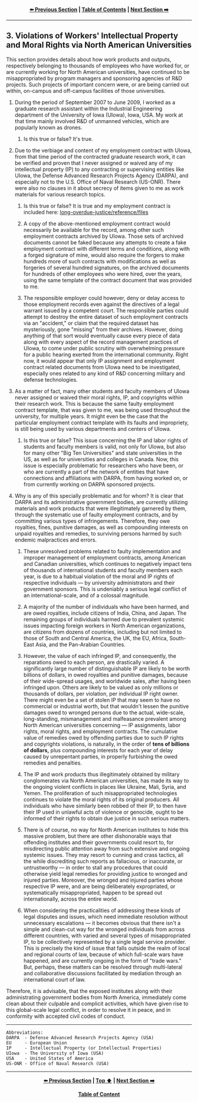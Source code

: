<div align="center">
  
  **[:arrow_left: Previous Section][Prev] | [Table of Contents][TOC] | [Next Section :arrow_right:][Next]**
  
  [Prev]: /expose/02-1.md
  [Next]: /expose/04-0.md
  [TOC]: /README.md#table-of-contents
  
</div>

---

## 3. Violations of Workers' Intellectual Property and Moral Rights via North American Universities

This section provides details about how work products and outputs, respectively belonging to thousands of employees who have worked for, or are currently working for North American universities, have continued to be misappropriated by program managers and sponsoring agencies of R&D projects. Such projects of important concern were, or are being carried out within, on-campus and off-campus facilities of those universities.

1. During the period of September 2007 to June 2009, I worked as a graduate research assistant within the Industrial Engineering department of the University of Iowa (UIowa), Iowa, USA. My work at that time mainly involved R&D of unmanned vehicles, which are popularly known as drones. 

    1. Is this true or false? It's true.

1. Due to the verbiage and content of my employment contract with UIowa, from that time period of the contracted graduate research work, it can be verified and proven that I never assigned or waived any of my intellectual property (IP) to any contracting or supervising entities like UIowa, the Defense Advanced Research Projects Agency (DARPA), and especially not to the U.S. Office of Naval Research (US-ONR). There were also no clauses in it about secrecy of items given to me as work materials for various research topics. 

    1. Is this true or false? It is true and my employment contract is included here: [long-overdue-justice/reference/files](../reference/files) 
  
    1. A copy of the above-mentioned employment contract would necessarily be available for the record, among other such employment contracts archived by UIowa. Those sets of archived documents cannot be faked because any attempts to create a fake employment contract with different terms and conditions, along with a forged signature of mine, would also require the forgers to make hundreds more of such contracts with modifications as well as forgeries of several hundred signatures, on the archived documents for hundreds of other employees who were hired, over the years, using the same template of the contract document that was provided to me. 
  
    1. The responsible employer could however, deny or delay access to those employment records even against the directives of a legal warrant issued by a competent court. The responsible parties could attempt to destroy the entire dataset of such employment contracts via an "accident," or claim that the required dataset has mysteriously, gone "missing" from their archives. However, doing anything of that sort would eventually cause every piece of data along with every aspect of the record management practices of UIowa, to come under public scrutiny with overwhelming pressure for a public hearing exerted from the international community. Right now, it would appear that only IP assignment and employment contract related documents from UIowa need to be investigated, especially ones related to any kind of R&D concerning military and defense technologies.  

1. As a matter of fact, many other students and faculty members of UIowa never assigned or waived their moral rights, IP, and copyrights within their research work. This is because the same faulty employment contract template, that was given to me, was being used throughout the university, for multiple years. It might even be the case that the particular employment contract template with its faults and impropriety, is still being used by various departments and centers of UIowa. 

    1. Is this true or false? This issue concerning the IP and labor rights of students and faculty members is valid, not only for UIowa, but also for many other "Big Ten Universities" and state universities in the US, as well as for universities and colleges in Canada. Now, this issue is especially problematic for researchers who have been, or who are currently a part of the network of entities that have connections and affiliations with DARPA, from having worked on, or from currently working on DARPA sponsored projects. 

1. Why is any of this specially problematic and for whom? It is clear that DARPA and its administrative government bodies, are currently utilizing materials and work products that were illegitimately garnered by them, through the systematic use of faulty employment contracts, and by committing various types of infringements. Therefore, they owe royalties, fines, punitive damages, as well as compounding interests on unpaid royalties and remedies, to surviving persons harmed by such endemic malpractices and errors.  

    1. These unresolved problems related to faulty implementation and improper management of employment contracts, among American and Canadian universities, which continues to negatively impact tens of thousands of international students and faculty members each year, is due to a habitual violation of the moral and IP rights of respective individuals — by university administrators and their government sponsors. This is undeniably a serious legal conflict of an international-scale, and of a colossal magnitude. 

    1. A majority of the number of individuals who have been harmed, and are owed royalties, include citizens of India, China, and Japan. The remaining groups of individuals harmed due to prevalent systemic issues impacting foreign workers in North American organizations, are citizens from dozens of countries, including but not limited to those of South and Central America, the UK, the EU, Africa, South-East Asia, and the Pan-Arabian Countries.  

   1. However, the value of each infringed IP, and consequently, the reparations owed to each person, are drastically varied. A significantly large number of distinguishable IP are likely to be worth billions of dollars, in owed royalties and punitive damages, because of their wide-spread usages, and worldwide sales, after having been infringed upon. Others are likely to be valued as only millions or thousands of dollars, per violation, per individual IP right owner. There might even be a set of stolen IP that may seem to have no commercial or industrial worth, but that wouldn't lessen the punitive damages owed to wronged persons due to the actual, wide-scale, long-standing, mismanagement and malfeasance prevalent among North American universities concerning — IP assignments, labor rights, moral rights, and employment contracts. The cumulative value of remedies owed by offending parties due to such IP rights and copyrights violations, is naturally, in the order of **tens of billions of dollars,** plus compounding interests for each year of delay caused by unrepentant parties, in properly furbishing the owed remedies and penalties.  

    1. The IP and work products thus illegitimately obtained by military conglomerates via North American universities, has made its way to the ongoing violent conflicts in places like Ukraine, Mali, Syria, and Yemen. The proliferation of such misappropriated technologies continues to violate the moral rights of its original producers. All individuals who have similarly been robbed of their IP, to then have their IP used in unlawful acts of violence or genocide, ought to be informed of their rights to obtain due justice in such serious matters. 

    1. There is of course, no way for North American institutes to hide this massive problem, but there are other dishonorable ways that offending institutes and their governments could resort to, for misdirecting public attention away from such extensive and ongoing systemic issues. They may resort to cunning and crass tactics, all the while discrediting such reports as fallacious, or inaccurate, or untrustworthy — in order to stall any procedures that could otherwise yield legal remedies for providing justice to wronged and injured parties. Moreover, the wronged and injured parties whose respective IP were, and are being deliberately expropriated, or systematically misappropriated, happen to be spread out internationally, across the entire world. 
  
    1. When considering the practicalities of addressing these kinds of legal disputes and issues, which need immediate resolution without unnecessary escalations — it becomes obvious that there isn't a simple and clean-cut way for the wronged individuals from across different countries, with varied and several types of misappropriated IP, to be collectively represented by a single legal service provider. This is precisely the kind of issue that falls outside the realm of local and regional courts of law, because of which full-scale wars have happened, and are currently ongoing in the form of "trade wars." But, perhaps, these matters can be resolved through multi-lateral and collaborative discussions facilitated by mediation through an international court of law. 

Therefore, it is advisable, that the exposed institutes along with their administrating government bodies from North America, immediately come clean about their culpable and complicit activities, which have given rise to this global-scale legal conflict, in order to resolve it in peace, and in conformity with accepted civil codes of conduct. 

---

```
Abbreviations:
DARPA  - Defense Advanced Research Projects Agency (USA)
EU     - European Union
IP     - Intellectual Property (or Intellectual Properties)
UIowa  - The University of Iowa (USA)
USA    - United States of America
US-ONR - Office of Naval Research (USA)
```

---

<div align="center">
  
  **[:arrow_left: Previous Section][Prev] | [Top :arrow_up:][Top] | [Next Section :arrow_right:][Next]** 
  
  **[Table of Content][TOC]**

  [Prev]: /expose/02-1.md
  [Top]: /expose/03-0.md#3-violations-of-workers-intellectual-property-and-moral-rights-via-north-american-universities
  [Next]: /expose/04-0.md
  [TOC]: /README.md#table-of-contents
  
</div>
